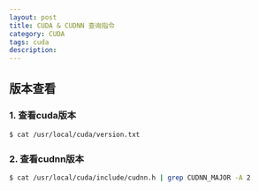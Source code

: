 ```yaml
---
layout: post
title: CUDA & CUDNN 查询指令
category: CUDA
tags: cuda
description:
---
```


## 版本查看

### 1. 查看cuda版本

```bash
$ cat /usr/local/cuda/version.txt
```

### 2. 查看cudnn版本
```bash
$ cat /usr/local/cuda/include/cudnn.h | grep CUDNN_MAJOR -A 2
```